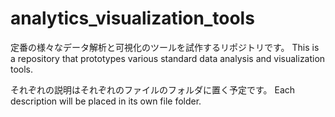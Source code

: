 # analytics_visualization_tools
定番の様々なデータ解析と可視化のツールを試作するリポジトリです。
This is a repository that prototypes various standard data analysis and visualization tools.

それぞれの説明はそれぞれのファイルのフォルダに置く予定です。
Each description will be placed in its own file folder.
